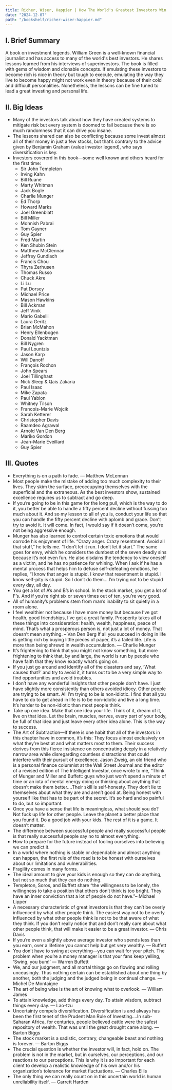 ```yaml
---
title: Richer, Wiser, Happier | How The World's Greatest Investors Win In Markets And Life by William Green
date: "2024-12-07"
path: "/bookshelf/richer-wiser-happier.md"
---
```

## I. Brief Summary
A book on investment legends. William Green is a well-known financial journalist and has access to many of the world's best investors. He shares lessons learned from his interviews of superinvestors. The book is filled with gems of wisdom and clonable concepts. If emulating these investors to become rich is nice in theory but tough to execute, emulating the way they live to become happy might not work even in theory because of their cold and difficult personalities. Nonetheless, the lessons can be fine tuned to lead a great investing and personal life.

## II. Big Ideas
- Many of the investors talk about how they have created systems to mitigate risk but every system is doomed to fail because there is so much randomness that it can drive you insane.
- The lessons shared can also be conflicting because some invest almost all of their money in just a few stocks, but that’s contrary to the advice given by Benjamin Graham (value investor legend), who says diversification is key.
- Investors covererd in this book—some well known and others heard for the first time:
    - Sir John Templeton
    - Irving Kahn
    - Bill Ruane
    - Marty Whitman
    - Jack Bogle
    - Charlie Munger
    - Ed Thorp
    - Howard Marks
    - Joel Greenblatt
    - Bill Miller
    - Mohnish Pabrai
    - Tom Gayner
    - Guy Spier
    - Fred Martin
    - Ken Shubin Stein
    - Matthew McClennan
    - Jeffrey Gundlach
    - Francis Chou
    - Thyra Zerhusen
    - Thomas Russo
    - Chuck Akre
    - Li Lu
    - Pat Dorsey
    - Michael Price
    - Mason Hawkins
    - Bill Ackman
    - Jeff Vinik
    - Mario Gabelli
    - Laura Geritz
    - Brian McMahon
    - Henry Ellenbogen
    - Donald Yacktman
    - Bill Nygren
    - Paul Lountzis
    - Jason Karp
    - Will Danoff
    - François Rochon
    - John Spears
    - Joel Tillinghast
    - Nick Sleep & Qais Zakaria
    - Paul Isaac
    - Mike Zapata
    - Paul Yablon
    - Whitney Tilson
    - Francois-Marie Wojcik
    - Sarah Ketterer
    - Christopher Davis
    - Raamdeo Agrawal
    - Arnold Van Den Berg
    - Mariko Gordon
    - Jean-Marie Eveillard
    - Guy Spier

## III. Quotes
- Everything is on a path to fade. — Matthew McLennan
- Most people make the mistake of adding too much complexity to their lives. They skim the surface, preoccupying themselves with the superficial and the extraneous. As the best investors show, sustained excellence requires us to subtract and go deep.
- If you’re going to be in this game for the long pull, which is the way to do it, you better be able to handle a fifty percent decline without fussing too much about it. And so my lesson to all of you is, conduct your life so that you can handle the fifty percent decline with aplomb and grace. Don’t try to avoid it. It will come. In fact, I would say if it doesn’t come, you’re not being aggressive enough.
- Munger has also learned to control certain toxic emotions that would corrode his enjoyment of life. “Crazy anger. Crazy resentment. Avoid all that stuff,” he tells me. “I don’t let it run. I don’t let it start.” The same goes for envy, which he considers the dumbest of the seven deadly sins because it’s not even fun. He also disdains the tendency to view oneself as a victim, and he has no patience for whining. When I ask if he has a mental process that helps him to defuse self-defeating emotions, he replies, “I know that anger is stupid. I know that resentment is stupid. I know self-pity is stupid. So I don’t do them....I’m trying not to be stupid every day, all day.
- You get a lot of A’s and B’s in school. In the stock market, you get a lot of F’s. And if you’re right six or seven times out of ten, you’re very good.
- All of humanity’s problems stem from man’s inability to sit quietly in a room alone.
- I feel wealthier not because I have more money but because I’ve got health, good friendships, I’ve got a great family. Prosperity takes all of these things into consideration: health, wealth, happiness, peace of mind. That’s what a prosperous person is, not just a lot of money. That doesn’t mean anything. – Van Den Berg
If all you succeed in doing in life is getting rich by buying little pieces of paper, it’s a failed life. Life is more than being shrewd in wealth accumulation. — Charlie Munger
- It’s frightening to think that you might not know something, but more frightening to think that, by and large, the world is run by people who have faith that they know exactly what’s going on.
- If you just go around and identify all of the disasters and say, ‘What caused that?’ and try to avoid it, it turns out to be a very simple way to find opportunities and avoid troubles.
- I don’t have any wonderful insights that other people don’t have. I just have slightly more consistently than others avoided idiocy. Other people are trying to be smart. All I’m trying to be is non-idiotic. I find that all you have to do to get ahead in life is to be non-idiotic and live a long time. It’s harder to be non-idiotic than most people think.
- Take up one idea. Make that one idea your life. Think of it, dream of it, live on that idea. Let the brain, muscles, nerves, every part of your body, be full of that idea and just leave every other idea alone. This is the way to success.
- The Art of Subtraction—If there is one habit that all of the investors in this chapter have in common, it’s this: They focus almost exclusively on what they’re best at and what matters most to them. Their success derives from this fierce insistence on concentrating deeply in a relatively narrow area while disregarding countless distractions that could interfere with their pursuit of excellence. Jason Zweig, an old friend who is a personal finance columnist at the Wall Street Journal and the editor of a revised edition of The Intelligent Investor, once wrote to me, “Think of Munger and Miller and Buffett: guys who just won’t spend a minute of time or an iota of mental energy doing or thinking about anything that doesn’t make them better....Their skill is self-honesty. They don’t lie to themselves about what they are and aren’t good at. Being honest with yourself like that has to be part of the secret. It’s so hard and so painful to do, but so important.
- Once you have a sense that life is meaningless, what should you do? Not fuck up life for other people. Leave the planet a better place than you found it. Do a good job with your kids. The rest of it is a game. It doesn’t matter.
- The difference between successful people and really successful people is that really successful people say no to almost everything.
- How to prepare for the future instead of fooling ourselves into believing we can predict it.
- In a world where nothing is stable or dependable and almost anything can happen, the first rule of the road is to be honest with ourselves about our limitations and vulnerabilities.
- Fragility comes in many forms.
- The ideal amount to give your kids is enough so they can do anything, but not so much that they can do nothing.
- Templeton, Soros, and Buffett share “the willingness to be lonely, the willingness to take a position that others don’t think is too bright. They have an inner conviction that a lot of people do not have.”– Michael Lipper
- A necessary characteristic of great investors is that they can’t be overly influenced by what other people think. The easiest way not to be overly influenced by what other people think is not to be that aware of what they think. If you don’t really notice that and don’t really care about what other people think, that will make it easier to be a great investor. — Chris Davis
- If you’re even a slightly above average investor who spends less than you earn, over a lifetime you cannot help but get very wealthy. — Buffett
- You don’t have to swing at everything—you can wait for your pitch. The problem when you’re a money manager is that your fans keep yelling, ‘Swing, you bum!’ — Warren Buffett
- We, and our judgment, and all mortal things go on flowing and rolling unceasingly. Thus nothing certain can be established about one thing by another, both the judging and the judged being in continual change. — Michel De Montaigne
- The art of being wise is the art of knowing what to overlook. — William James
- To attain knowledge, add things every day. To attain wisdom, subtract things every day. — Lao-tzu
- Uncertainty compels diversification. Diversification is and always has been the first tenet of the Prudent Man Rule of Investing....In sub-Saharan Africa, for centuries, people believed cattle were the safest repository of wealth. That was until the great drought came along. — Barton Biggs
- The stock market is a sadistic, contrary, changeable beast and nothing is forever. — Barton Biggs
- The crucial question is whether the investor will, in fact, hold on. The problem is not in the market, but in ourselves, our perceptions, and our reactions to our perceptions. This is why it is so important for each client to develop a realistic knowledge of his own and/or his organization’s tolerance for market fluctuations. — Charles Ellis
- The only thing we can really count on in this uncertain world is human unreliability itself. — Garrett Harden
